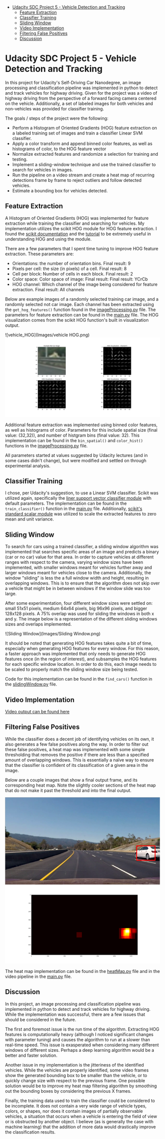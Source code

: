 - [Udacity SDC Project 5 - Vehicle Detection and Tracking](#)
  - [Feature Extraction](#feature-extraction)
  - [Classifier Training](#classifier-training)
  - [Sliding Window](#sliding-window)
  - [Video Implementation](#video-implementation)
  - [Filtering False Positives](#filtering-false-positives)
  - [Discussion](#discussion)

# Udacity SDC Project 5 - Vehicle Detection and Tracking

In this project for Udacity's Self-Driving Car Nanodegree, an image processing and classification pipeline was implemented in python to detect and track vehicles for highway driving. Given for the project was a video of highway driving from the perspective of a forward facing camera centered on the vehicle. Additionally, a set of labeled images for both vehicles and non-vehicles was provided for classifier training.

The goals / steps of the project were the following:
* Perform a Histogram of Oriented Gradients (HOG) feature extraction on a labeled training set of images and train a classifier Linear SVM classifier.
* Apply a color transform and append binned color features, as well as histograms of color, to the HOG feature vector
* Normalize extracted features and randomize a selection for training and testing.
* Implement a sliding-window technique and use the trained classifier to search for vehicles in images.
* Run the pipeline on a video stream and create a heat map of recurring detections frame by frame to reject outliers and follow detected vehicles.
* Estimate a bounding box for vehicles detected.

## Feature Extraction
A Histogram of Oriented Gradients (HOG) was implemented for feature extraction while training the classifier and searching for vehicles. My implementation utilizes the scikit HOG module for HOG feature extraction. I found the [scikit documentation](http://scikit-image.org/docs/dev/api/skimage.feature.html?highlight=feature%20hog#skimage.feature.hog) and the [tutorial](http://scikit-image.org/docs/dev/auto_examples/features_detection/plot_hog.html) to be extremely useful in understanding HOG and using the module.

There are a few parameters that I spent time tuning to improve HOG feature extraction. These parameters are:
* Orientations: the number of orientation bins. Final result: 9
* Pixels per cell: the size (in pixels) of a cell. Final result: 8
* Cell per block: Number of cells in each block. Final result: 2
* Color space: Color space of image: Final result: Final result: YCrCb
* HOG channel: Which channel of the image being considered for feature extraction. Final result: All channels

Below are example images of a randomly selected training car image, and a randomly selected not car image. Each channel has been extracted using the `get_hog_features()` function found in the [imageProcessing.py](imageProcessing.py) file. The parameters for feature extraction can be found in the [main.py](main.py) file. The HOG visualization comes from the scikit HOG function's built in visualization output.

![vehicle_HOG](Images/vehicle HOG.png)
![not_vehicle_HOG](Images/not_vehicle_HOG.png)

Additional feature extraction was implemented using binned color features, as well as histograms of color. Parameters for this include spatial size (final value: (32,32)), and number of histgram bins (final value: 32). This implementation can be found in the `bin_spatial()` and `color_hist()` functions in the [imageProcessing.py](imageProcessing.py) file.

All parameters started at values suggested by Udacity lectures (and in some cases didn't change), but were modified and settled on through experimental analysis.

## Classifier Training
I chose, per Udacity's suggestion, to use a Linear SVM classifier. Scikit was utilized again, specifically the [liner support vector classifier module](http://scikit-learn.org/stable/modules/generated/sklearn.svm.LinearSVC.html#sklearn.svm.LinearSVC) with default parameters. The implementation can be found in the `train_classifier()` function in the [main.py](main.py) file. Additionally, [scikit's standard scalar module](http://scikit-learn.org/stable/modules/generated/sklearn.preprocessing.StandardScaler.html) was utilized to scale the extracted features to zero mean and unit variance.

## Sliding Window
To search for cars using a trained classifier, a sliding window algorithm was implemented that searches specific areas of an image and predicts a binary (car or no car) value for that area. In order to capture vehicles at different ranges with respect to the camera, varying window sizes have been implemented, with smaller windows meant for vehicles further away and larger windows meant for vehicles close to the camera. Additionally, the window "sliding" is less the a full window width and height, resulting in overlapping windows. This is to ensure that the algorithm does not skip over a vehicle that might be in between windows if the window slide was too large.

After some experimentation, four different window sizes were settled on: small 51x51 pixels, medium 64x64 pixels, big 96x96 pixels, and bigger 128x128 pixels. A 75% overlap was used for sliding the windows in both x and y. The image below is a representation of the different sliding windows sizes and overlaps implemented.

![Sliding Window](Images/Sliding Window.png)

It should be noted that generating HOG features takes quite a bit of time, especially when generating HOG features for every window. For this reason, a faster approach was implemented that only needs to generate HOG features once (in the region of interest), and subsamples the HOG features for each specific window location. In order to do this, each image needs to be scaled to properly match the sliding window size being tested.

Code for this implementation can be found in the `find_cars()` function in the [slidingWindow.py](slidingWindow.py) file.

## Video Implementation
[Video output can be found here](output.avi)

## Filtering False Positives
While the classifier does a decent job of identifying vehicles on its own, it also generates a few false positives along the way. In order to filter out these false positives, a heat map was implemented with some simple thresholding that removes the positive if there are less than a specified amount of overlapping windows. This is essentially a naïve way to ensure that the classifier is confident of its classification of a given area in the image.

Below are a couple images that show a final output frame, and its corresponding heat map. Note the slightly cooler sections of the heat map that do not make it past the threshold and into the final output.

![Images/positiveID.PNG](Images/positiveID.PNG)
![Images/heatMap.png](Images/heatMap.png)

The heat map implementation can be found in the [heatMap.py](heatMap.py) file and in the video pipeline in the [main.py](main.py) file.

## Discussion
In this project, an image processing and classification pipeline was implemented in python to detect and track vehicles for highway driving. While the implementation was successful, there are a few issues that should be considered in the future.

The first and foremost issue is the run time of the algorithm. Extracting HOG features is computationally heavy (although I noticed significant changes with parameter tuning) and causes the algorithm to run at a slower than real-time speed. This issue is exasperated when considering many different windows of different sizes. Perhaps a deep learning algorithm would be a better and faster solution.

Another issue in my implementation is the jitteriness of the identified vehicles. While the vehicles are properly identified, some video frames show the generated bounding box to be smaller than the vehicle, or to quickly change size with respect to the previous frame. One possible solution would be to improve my heat map filtering algorithm by smoothing out the bounding boxes by considering the previous X frames.

Finally, the training data used to train the classifier could be considered to be incomplete. It does not contain a very wide range of vehicle types, colors, or shapes, nor does it contain images of partially observable vehicles, a situation that occurs when a vehicle is entering the field of view or is obstructed by another object. I believe (as is generally the case with machine learning) that the addition of more data would drastically improve the classification results.

